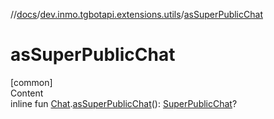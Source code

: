 //[docs](../../index.md)/[dev.inmo.tgbotapi.extensions.utils](index.md)/[asSuperPublicChat](as-super-public-chat.md)



# asSuperPublicChat  
[common]  
Content  
inline fun [Chat](../dev.inmo.tgbotapi.types.chat.abstracts/-chat/index.md).[asSuperPublicChat](as-super-public-chat.md)(): [SuperPublicChat](../dev.inmo.tgbotapi.types.chat.abstracts/-super-public-chat/index.md)?  



